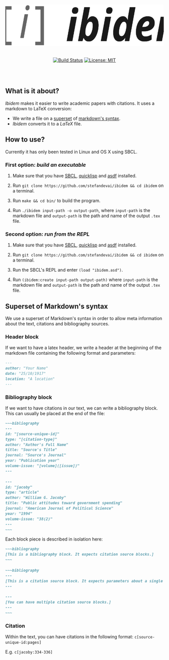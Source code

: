 <p align="center">
  <br><img src="./asset/logo-optimized.svg" alt="Ibidem logo" height="130px"><br><br><br>
  <a href="https://travis-ci.com/stefandevai/ibidem"><img src="https://img.shields.io/travis/stefandevai/ibidem?style=flat-square" alt="Build Status"></a>
  <a href="./LICENSE"><img src="https://img.shields.io/badge/License-MIT-blue.svg?style=flat-square" alt="License: MIT"></a>
</p>
<br><br>

## What is it about?

*Ibidem* makes it easier to write academic papers with citations. It uses a markdown to LaTeX conversion:

- We write a file on a [superset](#superset-of-markdowns-syntax) of [markdown's syntax](https://daringfireball.net/projects/markdown/).
- *Ibidem* converts it to a *LaTeX* file.

## How to use?

Currently it has only been tested in Linux and OS X using SBCL.

### First option: *build an executable*

1. Make sure that you have [SBCL](http://www.sbcl.org/), [quicklisp](https://www.quicklisp.org/beta/) and [asdf](https://common-lisp.net/project/asdf/) installed.

2. Run `git clone https://github.com/stefandevai/ibidem && cd ibidem` on a terminal.

3. Run `make && cd bin/` to build the program.

4. Run `./ibidem input-path -o output-path`, where `input-path` is the markdown file and `output-path` is the path and name of the output `.tex` file.

### Second option: *run from the REPL*

1. Make sure that you have [SBCL](http://www.sbcl.org/), [quicklisp](https://www.quicklisp.org/beta/) and [asdf](https://common-lisp.net/project/asdf/) installed.

2. Run `git clone https://github.com/stefandevai/ibidem && cd ibidem` on a terminal.

3. Run the SBCL's REPL and enter `(load "ibidem.asd")`.

4. Run `(ibidem:create input-path output-path)` where `input-path` is the markdown file and `output-path` is the path and name of the output `.tex` file.


## Superset of Markdown's syntax

We use a superset of Markdown's syntax in order to allow meta information about the text, citations and bibliography sources.

### Header block

If we want to have a latex header, we write a header at the beginning of the markdown file containing the following format and parameters:

~~~markdown
---
author: "Your Name"
date: "25/10/1917"
location: "A location"
---
~~~

### Bibliography block

If we want to have citations in our text, we can write a bibliography block. This can usually be placed at the end of the file:

```markdown
~~~bibliography
---
id: "[source-unique-id]"
type: "[citation-type]"
author: "Author's Full Name"
title: "Source's Title"
journal: "Source's Journal"
year: "Publication year"
volume-issue: "[volume]([issue])"
---

---
id: "jacoby"
type: "article"
author: "William G. Jacoby"
title: "Public attitudes toward government spending"
journal: "American Journal of Political Science"
year: "1994"
volume-issue: "38(2)"
---
~~~
```

Each block piece is described in isolation here:

```markdown
~~~bibliography
[This is a bibliography block. It expects citation source blocks.]
~~~

~~~bibliography
---
[This is a citation source block. It expects parameters about a single source.]
---

---
[You can have multiple citation source blocks.]
---
~~~
```

### Citation

Within the text, you can have citations in the following format:
`c[source-unique-id:pages]`

E.g.
`c[jacoby:334-336]`
